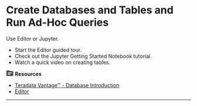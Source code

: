 # Create Databases and Tables and Run Ad-Hoc Queries

Use Editor or Jupyter.

* Start the Editor guided tour.
* Check out the Jupyter Getting Started Notebook tutorial.
* Watch a quick video on creating tables.

![../Images/fluto-icn-resources.png](../Images/fluto-icn-resources.png) **Resources**

* [Teradata Vantage™ - Database Introduction](https://docs.teradata.com/access/sources/dita/map?dita:mapPath=qia1556235689628.ditamap)
* [Editor](https://docs.teradata.com/r/dLArVI09J62c8byzVbHMtw/E_Y7lej97C_G_EnczQ8gaA)

- - -